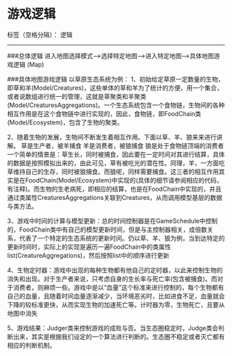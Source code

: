 # 游戏逻辑

标签（空格分隔）： 逻辑

---
###总体逻辑
进入地图选择模式-->选择特定地图-->进入特定地图-->具体地图游戏逻辑 (Map)

###具体地图游戏逻辑
以草原生态系统为例：
1、初始给定草原一定数量的生物，即草和羊(Model/Creatures)，这些单体的草和羊为了统计的方便，用一个集合，或者说数组进行统一的管理，这就是草聚类和羊聚类(Model/CreaturesAggregations)。一个生态系统包含一个食物链，生物间的各种相互作用是在这个食物链中进行实现的，因此，食物链，即FoodChain类(Model/Ecosystem)，包含了生物的聚类。

2、随着生物的发展，生物间不断发生着相互作用。下面以草、羊、狼来来进行讲解。
草是生产者，被羊捕食
羊是消费者，被狼捕食
狼是处于食物链顶端的消费者
一个简单的情景是：草生长，同时被捕食，因此要在一定时间对其进行结算，具体的数据是按照模拟出来的，由此可见，草有被吃光的潜在性。同理，羊，一方面吃草维持自己的生存，同时被狼捕食。而狼呢，同样需要捕食。这三者的相互作用其实是在FoodChain(Model/Ecosystem)中实现的(具体的细节请参阅相应的代码，有注释)。而生物的生老病死，即相应的结算，也是在FoodChain中实现的，并且通过类属性CreaturesAggregations关联到Creatures，从而调用模型基层的数据与类方法。

3、游戏中时间的计算与模型更新：总的时间控制器是在GameSchedule中控制的，FoodChain类中有自己的模型更新时间，但是与主控制器相关，成倍数关系，代表了一个特定的生态系统的更新时间。仍以草、羊、狼为例，当到达特定的更新时间时，实际上的实现是遍历一遍FoodChain中的类属性list(CreatureAggregations)，然后按照list中的顺序进行更新

4、生物定时器：游戏中出现的每种生物都有他自己的定时器，以此来控制生物的消失和出现。对于生产者来说，只考虑自身的生长率与死亡率(包含被捕食)。而对于消费者，则麻烦一些。游戏中是以“血量”这个标准来进行控制的，每个生物都有自己的血量，且随着时间血量逐渐减少，当环境恶劣时，比如进食不足，血量就会下降的较标准更快，从而实现生物的加速死亡等。计时器为零，生物死亡，且要从地图中消失

5、游戏结果：Judger类来控制游戏的成败与否。当生态圈稳定时，Judge类会判断出来，其实是根据我们设定的一个算法进行判断的。生态圈不稳定或者灭亡都有相应的判断机制。





